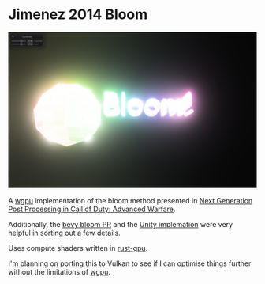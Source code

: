 # Jimenez 2014 Bloom

![](readme/bloom.png)

A [wgpu] implementation of the bloom method presented in [Next Generation Post Processing in Call of Duty: Advanced Warfare].

Additionally, the [bevy bloom PR] and the [Unity implemation](https://github.com/Unity-Technologies/Graphics/blob/master/com.unity.postprocessing/PostProcessing/Shaders/Builtins/Bloom.shader) were very helpful in sorting out a few details.

Uses compute shaders written in [rust-gpu].

I'm planning on porting this to Vulkan to see if I can optimise things further without the limitations of [wgpu].

[wgpu]: https://github.com/gfx-rs/wgpu
[Next Generation Post Processing in Call of Duty: Advanced Warfare]: http://www.iryoku.com/next-generation-post-processing-in-call-of-duty-advanced-warfare
[rust-gpu]: https://github.com/EmbarkStudios/rust-gpu
[bevy bloom PR]: https://github.com/bevyengine/bevy/pull/2876
